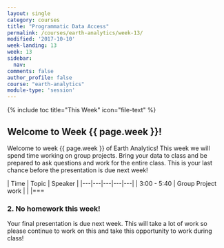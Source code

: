 ```yaml
---
layout: single
category: courses
title: "Programmatic Data Access"
permalink: /courses/earth-analytics/week-13/
modified: '2017-10-10'
week-landing: 13
week: 13
sidebar:
  nav:
comments: false
author_profile: false
course: "earth-analytics"
module-type: 'session'
---
```


{% include toc title="This Week" icon="file-text" %}

<div class="notice--info" markdown="1">

## <i class="fa fa-ship" aria-hidden="true"></i> Welcome to Week {{ page.week }}!

Welcome to week {{ page.week }} of Earth Analytics! This week we will spend time
working on group projects. Bring your data to class and be prepared to ask
questions and work for the entire class. This is your last chance before the
presentation is due next week!

</div>

|  Time | Topic   | Speaker   |
|---|---|---|---|---|
| 3:00 - 5:40  | Group Project work  |   |
|===



### 2. No homework this week!

Your final presentation is due next week. This will take a lot of work so
please continue to work on this and take this opportunity to work during class!
